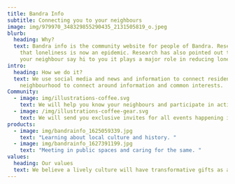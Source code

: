 ```yaml
---
title: Bandra Info
subtitle: Connecting you to your neighbours
image: img/979970_348329855290435_2131505819_o.jpeg
blurb:
  heading: Why?
  text: Bandra info is the community website for people of Bandra. Research shows
    that loneliness is now an epidemic. Research has also pointed out that if
    your neighbour say hi to you it plays a major role in reducing loneliness.
intro:
  heading: How we do it?
  text: We use social media and news and information to connect residents from the
    neighbourhood to connect around information and common interests.
Community:
  - image: img/illustrations-coffee.svg
    text: We will help you know your neighbours and participate in activities in bandra.
  - image: /img/illustrations-coffee-gear.svg
    text: We will send you exclusive invites for all events happening in bandra.
products:
  - image: img/bandrainfo_1625059339.jpg
    text: "Learning about local culture and history. "
  - image: img/bandrainfo_1627391199.jpg
    text: "Meeting in public spaces and caring for the same. "
values:
  heading: Our values
  text: We believe a lively culture will have transformative gifts as a general feature – it will have groups like AA which address specific problems, it will have methods of passing knowledge from old to young, it will have spiritual teachings available at all levels of maturation and for the birth of the spiritual self. And it will have artists whose creations are gifts for the transformation of the race. - The Gift by Lewis Hyde
---
```

